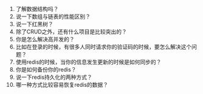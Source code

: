 1. 了解数据结构吗？
2. 说一下数组与链表的性能区别？
3. 说一下红黑树？
4. 除了CRUD之外，还有什么项目是比较突出的？
5. 你是怎么解决高并发的？
6. 比如在登录的时候，有很多人同时请求你的验证码的时候，要怎么解决这个问题？
7. 使用redis的时候，当你的信息发生更新的时候是如何同步的？
8. 你是如何备份你的redis？
9. 说一下redis持久化的两种方式？
10. 哪一种方式比较容易恢复redis的数据？
